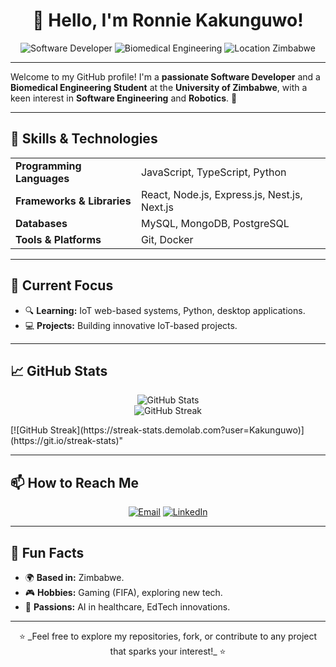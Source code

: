 <h1 align="center">👋 Hello, I'm Ronnie Kakunguwo!</h1>

<p align="center">
  <img src="https://img.shields.io/badge/Software%20Developer-blue?style=for-the-badge" alt="Software Developer">
  <img src="https://img.shields.io/badge/Biomedical%20Engineering-green?style=for-the-badge" alt="Biomedical Engineering">
  <img src="https://img.shields.io/badge/Location-Zimbabwe-orange?style=for-the-badge" alt="Location Zimbabwe">
</p>

---

Welcome to my GitHub profile! I'm a **passionate Software Developer** and a **Biomedical Engineering Student** at the **University of Zimbabwe**, with a keen interest in **Software Engineering** and **Robotics**. 🌟

---

## 🔧 Skills & Technologies
<div align="center">
  <table>
    <tr>
      <td><strong>Programming Languages</strong></td>
      <td>JavaScript, TypeScript, Python</td>
    </tr>
    <tr>
      <td><strong>Frameworks & Libraries</strong></td>
      <td>React, Node.js, Express.js, Nest.js, Next.js</td>
    </tr>
    <tr>
      <td><strong>Databases</strong></td>
      <td>MySQL, MongoDB, PostgreSQL</td>
    </tr>
    <tr>
      <td><strong>Tools & Platforms</strong></td>
      <td>Git, Docker</td>
    </tr>
  </table>
</div>

---

## 🌱 Current Focus
- 🔍 **Learning:** IoT web-based systems, Python, desktop applications.
- 💻 **Projects:** Building innovative IoT-based projects.

---

## 📈 GitHub Stats
<p align="center">
  <img src="https://github-readme-stats.vercel.app/api?username=Kakunguwo&theme=dark&show_icons=true&hide_border=true&count_private=true" alt="GitHub Stats">
  <br>
  <img src="https://github-readme-streak-stats.herokuapp.com/?user=Kakunguwo&theme=dark&hide_border=true" alt="GitHub Streak">
</p>
[![GitHub Streak](https://streak-stats.demolab.com?user=Kakunguwo)](https://git.io/streak-stats)"

---

## 📫 How to Reach Me
<p align="center">
  <a href="mailto:ronniekakunguwo03@gmail.com"><img src="https://img.shields.io/badge/Email-D14836?style=for-the-badge&logo=gmail&logoColor=white" alt="Email"></a>
  <a href="https://www.linkedin.com/in/ronnie-kakunguwo-390435201/"><img src="https://img.shields.io/badge/LinkedIn-0A66C2?style=for-the-badge&logo=linkedin&logoColor=white" alt="LinkedIn"></a>
</p>

---

## 🌟 Fun Facts
- 🌍 **Based in:** Zimbabwe.
- 🎮 **Hobbies:** Gaming (FIFA), exploring new tech.
- 🧠 **Passions:** AI in healthcare, EdTech innovations.

---

<p align="center">
  ⭐️ _Feel free to explore my repositories, fork, or contribute to any project that sparks your interest!_ ⭐️
</p>
